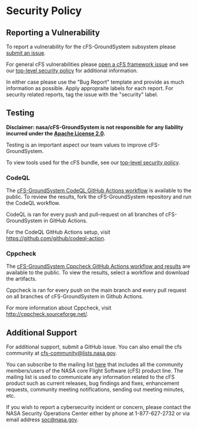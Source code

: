 # Security Policy

## Reporting a Vulnerability

To report a vulnerability for the cFS-GroundSystem subsystem please [submit an issue](https://github.com/nasa/cFS-GroundSystem/issues/new/choose).

For general cFS vulnerabilities please [open a cFS framework issue](https://github.com/nasa/cfs/issues/new/choose) and see our [top-level security policy](https://github.com/nasa/cFS/security/policy) for additional information.

In either case please use the "Bug Report" template and provide as much information as possible. Apply appropraite labels for each report. For security related reports, tag the issue with the "security" label.

## Testing

**Disclaimer: nasa/cFS-GroundSystem is not responsible for any liability incurred under the [Apache License 2.0](https://github.com/nasa/cFS-GroundSystem/blob/main/LICENSE).**

Testing is an important aspect our team values to improve cFS-GroundSystem. 

To view tools used for the cFS bundle, see our [top-level security policy](https://github.com/nasa/cFS/security/policy). 

### CodeQL

The [cFS-GroundSystem CodeQL GitHub Actions workflow](https://github.com/nasa/cFS-GroundSystem/actions/workflows/codeql-build.yml) is available to the public. To review the results, fork the cFS-GroundSystem repository and run the CodeQL workflow. 

CodeQL is ran for every push and pull-request on all branches of cFS-GroundSystem in GitHub Actions. 

For the CodeQL GitHub Actions setup, visit https://github.com/github/codeql-action. 

### Cppcheck

The [cFS-GroundSystem Cppcheck GitHub Actions workflow and results](https://github.com/nasa/cFS-GroundSystem/actions/workflows/static-analysis.yml) are available to the public. To view the results, select a workflow and download the artifacts. 

Cppcheck is ran for every push on the main branch and every pull request on all branches of cFS-GroundSystem in Github Actions. 

For more information about Cppcheck, visit http://cppcheck.sourceforge.net/.

## Additional Support

For additional support, submit a GitHub issue. You can also email the cfs community at cfs-community@lists.nasa.gov. 

You can subscribe to the mailing list [here](https://lists.nasa.gov/mailman/listinfo/cfs-community) that includes all the community members/users of the NASA core Flight Software (cFS) product line. The mailing list is used to communicate any information related to the cFS product such as current releases, bug findings and fixes, enhancement requests, community meeting notifications, sending out meeting minutes, etc.

If you wish to report a cybersecurity incident or concern, please contact the NASA Security Operations Center either by phone at 1-877-627-2732 or via email address soc@nasa.gov.

